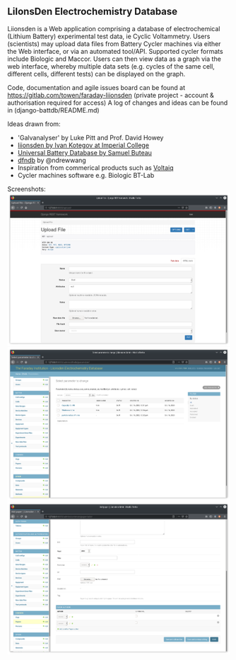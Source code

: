 LiIonsDen Electrochemistry Database
-----------------------------------------

Liionsden is a Web application comprising a database of electrochemical (Lithium Battery) experimental test data, ie Cyclic Voltammetry. Users (scientists) may upload data files from Battery Cycler machines via either the Web interface, or via an automated tool/API. Supported cycler formats include Biologic and Maccor.
Users can then view data as a graph via the web interface, whereby multiple data sets (e.g. cycles of the same cell, different cells, different tests) can be displayed on the graph. 

Code, documentation and agile issues board can be found at https://gitlab.com/towen/faraday-liionsden (private project - account & authorisation required for access)
A log of changes and ideas can be found in (django-battdb/README.md)


Ideas drawn from:
* 'Galvanalyser' by Luke Pitt and Prof. David Howey
* [liionsden by Ivan Kotegov at Imperial College](https://github.com/FaradayInstitution/liionsden)
* [Universal Battery Database by Samuel Buteau](https://github.com/Samuel-Buteau/universal-battery-database)
* [dfndb](https://github.com/ndrewwang/dfndb) by @ndrewwang
* Inspiration from commerical products such as [Voltaiq](http://www.voltaiq.com)
* Cycler machines software e.g. Biologic BT-Lab

Screenshots:
![upload data via REST API](doc/screenshots/uploadFile.png)
![configure parameters via Web interface](doc/screenshots/change_parameter.png)
![Add academic paper cia Web interface](doc/screenshots/add_paper.png)